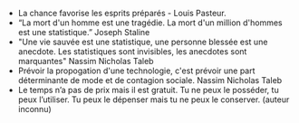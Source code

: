 - La chance favorise les esprits préparés - Louis Pasteur.
- “La mort d'un homme est une tragédie. La mort d'un million d'hommes est une statistique.” Joseph Staline
- "Une vie sauvée est une statistique, une personne blessée est une anecdote. Les statistiques sont invisibles, les anecdotes sont marquantes" Nassim Nicholas Taleb
- Prévoir la propogation d'une technologie, c'est prévoir une part déterminante de mode et de contagion sociale. Nassim Nicholas Taleb
- Le temps n’a pas de prix mais il est gratuit. Tu ne peux le posséder, tu peux l’utiliser. Tu peux le dépenser mais tu ne peux le conserver. (auteur inconnu)
